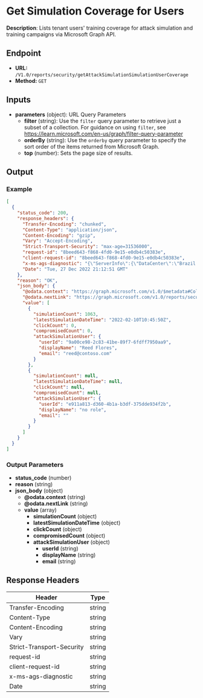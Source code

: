 # Get Simulation Coverage for Users

**Description**: Lists tenant users' training coverage for attack simulation and training campaigns via Microsoft Graph API.

## Endpoint

- **URL:** `/V1.0/reports/security/getAttackSimulationSimulationUserCoverage`
- **Method:** `GET`
## Inputs

- **parameters** (object): URL Query Parameters
  - **filter** (string): Use the `filter` query parameter to retrieve just a subset of a collection. For guidance on using `filter`, see https://learn.microsoft.com/en-us/graph/filter-query-parameter
  - **orderBy** (string): Use the `orderby` query parameter to specify the sort order of the items returned from Microsoft Graph.
  - **top** (number): Sets the page size of results.
## Output

### Example

```json
[
  {
    "status_code": 200,
    "response_headers": {
      "Transfer-Encoding": "chunked",
      "Content-Type": "application/json",
      "Content-Encoding": "gzip",
      "Vary": "Accept-Encoding",
      "Strict-Transport-Security": "max-age=31536000",
      "request-id": "8beed643-f868-4fd0-9e15-e0db4c50383e",
      "client-request-id": "8beed643-f868-4fd0-9e15-e0db4c50383e",
      "x-ms-ags-diagnostic": "{\"ServerInfo\":{\"DataCenter\":\"Brazil South\",\"Slice\":\"E\",\"Ring\":\"3\",\"ScaleUnit\":\"001\",\"RoleInstance\":\"CP1PEPF00003034\"}}",
      "Date": "Tue, 27 Dec 2022 21:12:51 GMT"
    },
    "reason": "OK",
    "json_body": {
      "@odata.context": "https://graph.microsoft.com/v1.0/$metadata#Collection(microsoft.graph.attackSimulationSimulationUserCoverage)",
      "@odata.nextLink": "https://graph.microsoft.com/v1.0/reports/security/getAttackSimulationSimulationUserCoverage?$skiptoken=rZDNasMwEIRfxei%2bRLFWtgRxwZKsYCil0J9rcCORGlI7yHLbvH3j0pQefCqew7LMsOzHbEL%2fkbRuVzvfxTaeC6ItMpVxBKpKBkh5CcIKhLVUSLUtdaYFSbr3%2fe4%2b9Ccf4vmuefMFuW2GaH3cv3pXO5K0v3HdOf9ZEEqmP1fzuTmOfju27hKgYJbmFSjGNGCuLKRZJYEKIxApo6WQZHWzWYz0sXk5%2bmmdp%2fx78I35EEPbHQryNPgwzJKgqGiKUoK%2boACmQoFMDQdmM56uc2O4qZbt7EcwM65alPS%2fnW1DP56m0r4A",
      "value": [
        {
          "simulationCount": 1063,
          "latestSimulationDateTime": "2022-02-10T10:45:50Z",
          "clickCount": 0,
          "compromisedCount": 0,
          "attackSimulationUser": {
            "userId": "9a00ce98-2c83-41be-89f7-6fdff7950aa9",
            "displayName": "Reed Flores",
            "email": "reed@contoso.com"
          }
        },
        {
          "simulationCount": null,
          "latestSimulationDateTime": null,
          "clickCount": null,
          "compromisedCount": null,
          "attackSimulationUser": {
            "userId": "e911a813-d360-4b1a-b3df-375dde934f2b",
            "displayName": "no role",
            "email": ""
          }
        }
      ]
    }
  }
]
```
### Output Parameters

- **status_code** (number)
- **reason** (string)
- **json_body** (object)
  - **@odata.context** (string)
  - **@odata.nextLink** (string)
  - **value** (array)
    - **simulationCount** (object)
    - **latestSimulationDateTime** (object)
    - **clickCount** (object)
    - **compromisedCount** (object)
    - **attackSimulationUser** (object)
      - **userId** (string)
      - **displayName** (string)
      - **email** (string)
## Response Headers

| Header | Type |
|--------|------|
| Transfer-Encoding | string |
| Content-Type | string |
| Content-Encoding | string |
| Vary | string |
| Strict-Transport-Security | string |
| request-id | string |
| client-request-id | string |
| x-ms-ags-diagnostic | string |
| Date | string |